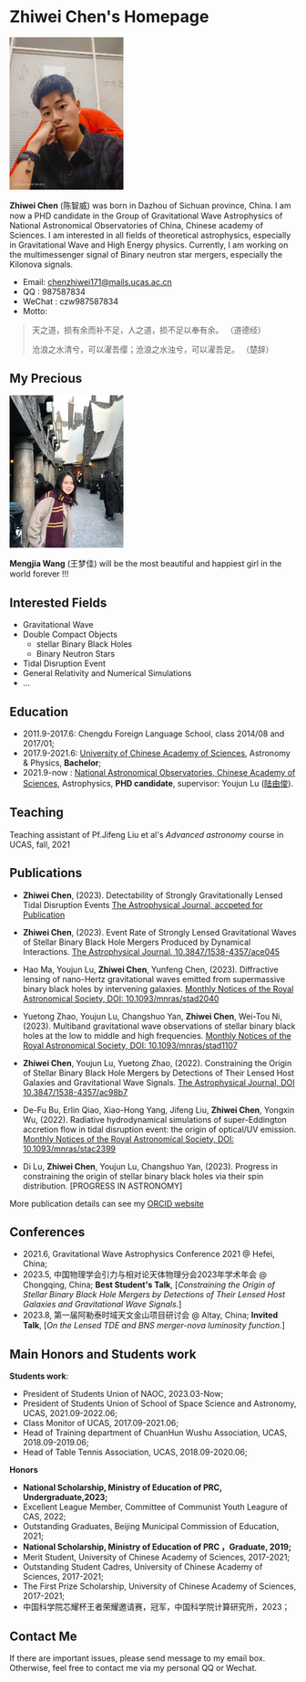 # Zhiwei Chen's Homepage

<img src="https://raw.githubusercontent.com/chenzhiwei-171/chenzhiwei-171.github.io/main/main.jpg" width="200px">

**Zhiwei Chen** (陈智威) was born in Dazhou of Sichuan province, China. I am now a PHD candidate in the Group of Gravitational Wave Astrophysics of National Astronomical Observatories of China, Chinese academy of Sciences. I am interested in all fields of theoretical astrophysics, especially in Gravitational Wave and High Energy physics. Currently, I am working on the multimessenger signal of Binary neutron star mergers, especially the Kilonova signals.
- Email: chenzhiwei171@mails.ucas.ac.cn
- QQ   : 987587834
- WeChat : czw987587834
- Motto:
<blockquote>
  <p> 天之道，损有余而补不足，人之道，损不足以奉有余。 （道德经）</p>
  <p> 沧浪之水清兮，可以濯吾缨；沧浪之水浊兮，可以濯吾足。 （楚辞）</p>
</blockquote>

## My Precious
<img src="https://raw.githubusercontent.com/chenzhiwei-171/chenzhiwei-171.github.io/main/jiajia.jpg" width="200px">

**Mengjia Wang** (王梦佳) will be the most beautiful and happiest girl in the world forever !!! 

## Interested Fields
- Gravitational Wave
- Double Compact Objects
  - stellar Binary Black Holes
  - Binary Neutron Stars
- Tidal Disruption Event
- General Relativity and Numerical Simulations
- ...


## Education
- 2011.9-2017.6: Chengdu Foreign Language School, class 2014/08 and 2017/01;
- 2017.9-2021.6: [University of Chinese Academy of Sciences](http://www.ucas.ac.cn), Astronomy & Physics, **Bachelor**;
- 2021.9-now   : [National Astronomical Observatories, Chinese Academy of Sciences](http://nao.cas.cn/), Astrophysics, **PHD candidate**, supervisor: Youjun Lu ([陆由俊](https://nao.cas.cn/nrc/zg/202204/t20220406_6419455.html)). 

## Teaching
Teaching assistant of Pf.Jifeng Liu et al's _Advanced astronomy_ course in UCAS, fall, 2021

## Publications

- **Zhiwei Chen**, (2023). Detectability of Strongly Gravitationally Lensed Tidal Disruption Events [The Astrophysical Journal, accpeted for Publication](https://arxiv.org/abs/2401.00992)

- **Zhiwei Chen**, (2023). Event Rate of Strongly Lensed Gravitational Waves of Stellar Binary Black Hole Mergers Produced by Dynamical Interactions. [The Astrophysical Journal, 10.3847/1538-4357/ace045](https://iopscience.iop.org/article/10.3847/1538-4357/ace045)

- Hao Ma, Youjun Lu, **Zhiwei Chen**, Yunfeng Chen, (2023). Diffractive lensing of nano-Hertz gravitational waves emitted from supermassive binary black holes by intervening galaxies. [Monthly Notices of the Royal Astronomical Society, DOI: 10.1093/mnras/stad2040](https://academic.oup.com/mnras/article-abstract/524/2/2954/7221664?redirectedFrom=fulltext)

- Yuetong Zhao, Youjun Lu, Changshuo Yan, **Zhiwei Chen**, Wei-Tou Ni, (2023). Multiband gravitational wave observations of stellar binary black holes at the low to middle and high frequencies. [Monthly Notices of the Royal Astronomical Society, DOI: 10.1093/mnras/stad1107](https://academic.oup.com/mnras/article-abstract/522/2/2951/7127708?redirectedFrom=fulltext)


- **Zhiwei Chen**, Youjun Lu, Yuetong Zhao, (2022). Constraining the Origin of Stellar Binary Black Hole Mergers by Detections of Their Lensed Host Galaxies and Gravitational Wave Signals. [The Astrophysical Journal, DOI 10.3847/1538-4357/ac98b7](https://iopscience.iop.org/article/10.3847/1538-4357/ac98b7)

- De-Fu Bu, Erlin Qiao, Xiao-Hong Yang, Jifeng Liu, **Zhiwei Chen**, Yongxin Wu, (2022). Radiative hydrodynamical simulations of super-Eddington accretion flow in tidal disruption event: the origin of optical/UV emission. [Monthly Notices of the Royal Astronomical Society, DOI: 10.1093/mnras/stac2399](https://academic.oup.com/mnras/article-abstract/516/2/2833/6675819?redirectedFrom=fulltext)

- Di Lu, **Zhiwei Chen**, Youjun Lu, Changshuo Yan, (2023). Progress in constraining the origin of stellar binary black holes via their spin distribution. [PROGRESS IN ASTRONOMY]

More publication details can see my [ORCID website](https://orcid.org/0000-0001-7952-7945)

## Conferences 
- 2021.6, Gravitational Wave Astrophysics Conference 2021 @ Hefei, China;
- 2023.5, 中国物理学会引力与相对论天体物理分会2023年学术年会 @ Chongqing, China; **Best Student's Talk**, [*Constraining the Origin of Stellar Binary Black Hole Mergers by Detections of Their Lensed Host Galaxies and Gravitational Wave Signals.*]
- 2023.8, 第一届阿勒泰时域天文金山项目研讨会 @ Altay, China; **Invited Talk**, [*On the Lensed TDE and BNS
merger-nova luminosity function.*]

## Main Honors and Students work
**Students work**: 
- President of Students Union of NAOC, 2023.03-Now;
- President of Students Union of School of Space Science and Astronomy, UCAS, 2021.09-2022.06; 
- Class Monitor of UCAS, 2017.09-2021.06;
- Head of Training department of ChuanHun Wushu Association, UCAS, 2018.09-2019.06;
- Head of Table Tennis Association, UCAS, 2018.09-2020.06;

**Honors**
- **National Scholarship, Ministry of Education of PRC, Undergraduate,2023;**
- Excellent League Member, Committee of Communist Youth Leagure of CAS, 2022;
-  Outstanding Graduates, Beijing Municipal Commission of Education, 2021;
-  **National Scholarship, Ministry of Education of PRC ，Graduate, 2019;**
- Merit Student, University of Chinese Academy of Sciences, 2017-2021;
- Outstanding Student Cadres, University of Chinese Academy of Sciences, 2017-2021;
- The First Prize Scholarship, University of Chinese Academy of Sciences, 2017-2021;
- 中国科学院芯耀杯王者荣耀邀请赛，冠军，中国科学院计算研究所，2023；

 

## Contact Me
If there are important issues, please send message to my email box. Otherwise, feel free to contact me via my personal QQ or Wechat.
